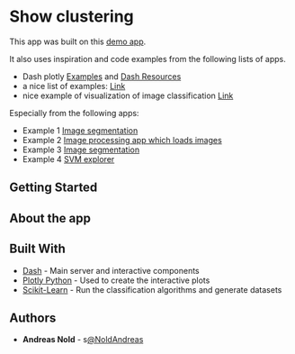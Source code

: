 # Show clustering

This app was built on this [demo app](https://dash-gallery.plotly.host/dash-svm/).

It also uses inspiration and code examples from the following lists of apps.

- Dash plotly [Examples](https://github.com/ucg8j/awesome-dash) and [Dash Resources](https://dash.plotly.com/installation)
- a nice list of examples: [Link](https://dash.gallery/Portal/)
- nice example of visualization of image classification [Link](https://dash.gallery/dash-image-segmentation/)

Especially from the following apps:

- Example 1 [Image segmentation](https://dash.gallery/dash-label-properties/)
- Example 2 [Image processing app which loads images](https://github.com/plotly/dash-sample-apps/tree/main/apps/dash-image-processing)
- Example 3 [Image segmentation](https://github.com/plotly/dash-sample-apps/tree/main/apps/dash-image-segmentation)
- Example 4 [SVM explorer](https://github.com/plotly/dash-sample-apps/tree/main/apps/dash-svm)


## Getting Started

## About the app

## Built With
* [Dash](https://dash.plot.ly/) - Main server and interactive components
* [Plotly Python](https://plot.ly/python/) - Used to create the interactive plots
* [Scikit-Learn](http://scikit-learn.org/stable/documentation.html) - Run the classification algorithms and generate datasets


## Authors

* **Andreas Nold** - s[@NoldAndreas](https://github.com/NoldAndreas)



